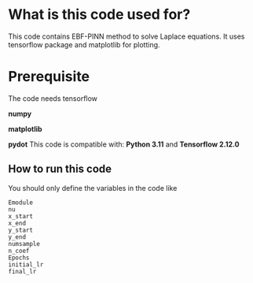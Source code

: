 # What is this code used for?
This code contains EBF-PINN method to solve Laplace equations. It uses tensorflow package and matplotlib for plotting.
# Prerequisite
The code needs
tensorflow

**numpy**

**matplotlib**

**pydot**
This code is compatible with: __Python 3.11__ and __Tensorflow 2.12.0__
## How to run this code
You should only define the variables in the code like
```pyhton
Emodule
nu
x_start
x_end
y_start
y_end
numsample
n_coef
Epochs
initial_lr
final_lr
```
